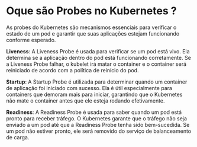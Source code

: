 # Oque são Probes no Kubernetes ?

As probes do Kubernetes são mecanismos essenciais para verificar o estado de um pod e garantir que suas aplicações estejam funcionando conforme esperado.


**Liveness**:  A Liveness Probe é usada para verificar se um pod está vivo. Ela determina se a aplicação dentro do pod está funcionando corretamente. Se a Liveness Probe falhar, o kubelet irá matar o container e o container será reiniciado de acordo com a política de reinício do pod.


**Startup**: A Startup Probe é utilizada para determinar quando um container de aplicação foi iniciado com sucesso. Ela é útil especialmente para containers que demoram mais para iniciar, garantindo que o Kubernetes não mate o container antes que ele esteja rodando efetivamente.


**Readiness**: A Readiness Probe é usada para saber quando um pod está pronto para receber tráfego. O Kubernetes garante que o tráfego não seja enviado a um pod até que a Readiness Probe tenha sido bem-sucedida. Se um pod não estiver pronto, ele será removido do serviço de balanceamento de carga.